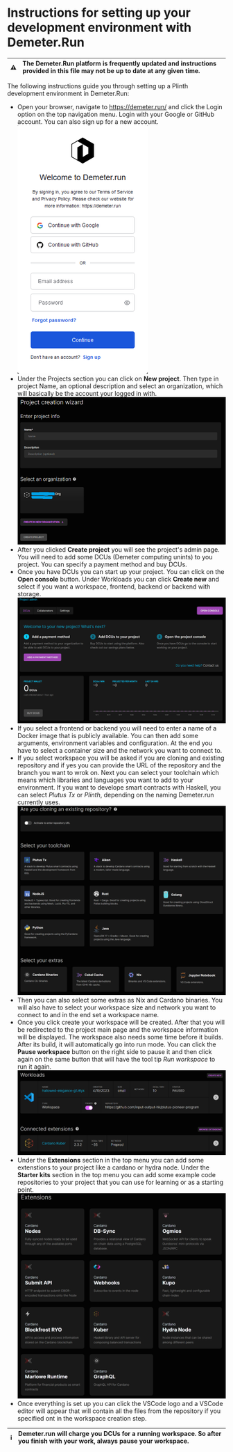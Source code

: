 
# Instructions for setting up your development environment with Demeter.Run  

| :warning:     | The Demeter.Run platform is frequently updated and instructions provided in this file may not be up to date at any given time.|  
|---------------|:------------------------------------------------------------------------------------------------------------------------------|  

The following instructions guide you through setting up a Plinth development environment in Demeter.Run: 
* Open your browser, navigate to https://demeter.run/ and click the Login option on the top navigation menu. Login with your Google or GitHub account. You can also sign up for a new account. 
![alt text](https://github.com/LukaKurnjek/plutus-dev-env/blob/main/images/demeter-run/login.png) 
* Under the Projects section you can click on **New project**. Then type in project Name, an optional description and select an organization, which will basically be the account your logged in with. 
![alt text](https://github.com/LukaKurnjek/plutus-dev-env/blob/main/images/demeter-run/project-creation.png) 
* After you clicked **Create project** you will see the project's admin page. You will need to add some DCUs (Demeter computing unints) to you project. You can specify a payment method and buy DCUs. 
* Once you have DCUs you can start up your project. You can click on the **Open console** button. Under Workloads you can click **Create new** and select if you want a workspace, frontend, backend or backend with storage. 
![alt text](https://github.com/LukaKurnjek/plutus-dev-env/blob/main/images/demeter-run/project-admin.PNG) 
* If you select a frontend or backend you will need to enter a name of a Docker image that is publicly available. You can then add some arguments, environment variables and configuration. At the end you have to select a container size and the network you want to connect to. 
* If you select workspace you will be asked if you are cloning and existing repository and if yes you can provide the URL of the repository and the branch you want to wrok on. Next you can select your toolchain which means which libraries and languages you want to add to your environment. If you want to develope smart contracts with Haskell, you can select *Plutus Tx* or *Plinth*, depending on the naming Demeter.run currently uses.  
![alt text](https://github.com/LukaKurnjek/plutus-dev-env/blob/main/images/demeter-run/toolchain-extras.PNG) 
* Then you can also select some extras as Nix and Cardano binaries. You will also have to select your workspace size and network you want to connect to and in the end set a workspace name. 
* Once you click create your workspace will be created. After that you will be redirected to the project main page and the workspace information will be displayed. The workspace also needs some time before it builds. After its build, it will automatically go into run mode. You can click the **Pause workspace** button on the right side to pause it and then click again on the same button that will have the tool tip *Run workspace* to run it again. 
![alt text](https://github.com/LukaKurnjek/plutus-dev-env/blob/main/images/demeter-run/workloads.PNG) 
* Under the **Extensions** section in the top menu you can add some extenstions to your project like a cardano or hydra node. Under the **Starter kits** section in the top menu you can add some example code repositories to your project that you can use for learning or as a starting point. 
![alt text](https://github.com/LukaKurnjek/plutus-dev-env/blob/main/images/demeter-run/extensions.PNG) 
* Once everything is set up you can click the VSCode logo and a VSCode editor will appear that will contain all the files from the repository if you specified ont in the workspace creation step. 

| :information_source:     | Demeter.run will charge you DCUs for a running workspace. So after you finish with your work, always pause your workspace.|  
|--------------------------|:--------------------------------------------------------------------------------------------------------------------------|  
